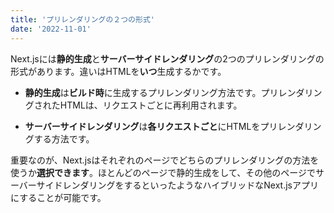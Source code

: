 ```yaml
---
title: 'プリレンダリングの２つの形式'
date: '2022-11-01'
---
```


Next.jsには**静的生成**と**サーバーサイドレンダリング**の2つのプリレンダリングの形式があります。違いはHTMLを**いつ**生成するかです。

- **静的生成**は**ビルド時**に生成するプリレンダリング方法です。プリレンダリングされたHTMLは、リクエストごとに再利用されます。

- **サーバーサイドレンダリング**は**各リクエストごと**にHTMLをプリレンダリングする方法です。

重要なのが、Next.jsはそれぞれのページでどちらのプリレンダリングの方法を使うか**選択できます**。ほとんどのページで静的生成をして、その他のページでサーバーサイドレンダリングをするといったようなハイブリッドなNext.jsアプリにすることが可能です。